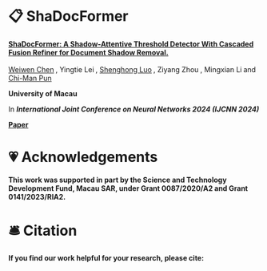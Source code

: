 # 📋 ShaDocFormer

<b><a href='https://arxiv.org/abs/2309.06670'>ShaDocFormer: A Shadow-Attentive Threshold Detector With Cascaded Fusion Refiner for Document Shadow Removal.</a> </b>
<div>
<span class="author-block">
  <a href='https://github.com/kilito777'>Weiwen Chen</a><sup> 
</span>,
  <span class="author-block">
    Yingtie Lei</a><sup>
  </span>,
  <span class="author-block">
   <a href='https://shenghongluo.github.io/'> Shenghong Luo</a><sup>
  </span>,
  <span class="author-block">
    Ziyang Zhou</a><sup>
  </span>,
  <span class="author-block">
    Mingxian Li</a><sup>
  </span> and
  <span class="author-block">
    <a href="https://www.cis.um.edu.mo/~cmpun/" target="_blank">Chi-Man Pun</a><sup> 
  </span>
</div>


<b>University of Macau</b>


In <b>_International Joint Conference on Neural Networks 2024 (IJCNN 2024)_<b>


[Paper](https://arxiv.org/abs/2309.06670) 


# 💗 Acknowledgements
This work was supported in part by the Science and Technology Development Fund, Macau SAR, under Grant 0087/2020/A2 and Grant 0141/2023/RIA2.

# 🛎 Citation
If you find our work helpful for your research, please cite:
```bib

```
